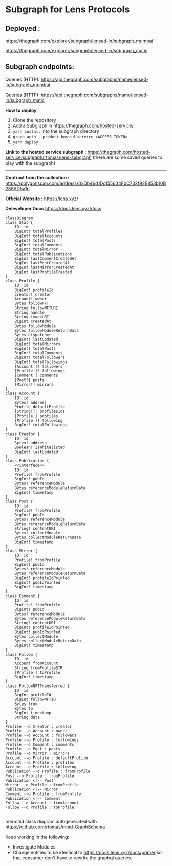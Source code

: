 # Subgraph for Lens Protocols

## Deployed :
https://thegraph.com/explorer/subgraph/lensed-in/subgraph_mumbai  '

https://thegraph.com/explorer/subgraph/lensed-in/subgraph_matic  

## Subgraph endpoints:
Queries (HTTP):     https://api.thegraph.com/subgraphs/name/lensed-in/subgraph_mumbai  

Queries (HTTP):     https://api.thegraph.com/subgraphs/name/lensed-in/subgraph_matic   



**How to deploy**

1. Clone the repository
2. Add a Subgraph in https://thegraph.com/hosted-service/
3. `yarn install` into the subgraph directory
4. `graph auth --product hosted-service <ACCESS_TOKEN>`
5. `yarn deploy`

**Link to the hosted service subgraph :**
https://thegraph.com/hosted-service/subgraph/rtomas/lens-subgraph
(there are some saved queries to play with the subgraph)

---

**Contract from the collection :**
https://polygonscan.com/address/0xDb46d1Dc155634FbC732f92E853b10B288AD5a1d

**Official Website :**
https://lens.xyz/

**Deleveloper Docs**
https://docs.lens.xyz/docs

```mermaid
classDiagram
class Stat {
	ID! id
	BigInt! totalProfiles
	BigInt! totalAccounts
	BigInt! totalPosts
	BigInt! totalComments
	BigInt! totalMirror
	BigInt! totalPublications
	BigInt lastCommentCreatedAt
	BigInt lastPostCreatedAt
	BigInt lastMirrorCreatedAt
	BigInt lastProfileCreated
}
class Profile {
	ID! id
	BigInt! profileId
	Creator! creator
	Account! owner
	Bytes followNFT
	String followNFTURI
	String handle
	String imageURI
	BigInt createdAt
	Bytes followModule
	Bytes followModuleReturnData
	Bytes dispatcher
	BigInt! lastUpdated
	BigInt! totalMirrors
	BigInt! totalPosts
	BigInt! totalComments
	BigInt! totalFollowers
	BigInt! totalFollowings
	[Account!]! followers
	[Profile!]! followings
	[Comment!] comments
	[Post!] posts
	[Mirror!] mirrors
}
class Account {
	ID! id
	Bytes! address
	Profile defaultProfile
	[String!]! profilesIds
	[Profile!] profiles
	[Profile!]! following
	BigInt! totalFollowings
}
class Creator {
	ID! id
	Bytes! address
	Boolean! isWhitelisted
	BigInt! lastUpdated
}
class Publication {
	<<interface>>
	ID! id
	Profile! fromProfile
	BigInt! pubId
	Bytes! referenceModule
	Bytes referenceModuleReturnData
	BigInt! timestamp
}
class Post {
	ID! id
	Profile! fromProfile
	BigInt! pubId
	Bytes! referenceModule
	Bytes referenceModuleReturnData
	String! contentURI
	Bytes! collectModule
	Bytes collectModuleReturnData
	BigInt! timestamp
}
class Mirror {
	ID! id
	Profile! fromProfile
	BigInt! pubId
	Bytes! referenceModule
	Bytes referenceModuleReturnData
	BigInt! profileIdPointed
	BigInt! pubIdPointed
	BigInt! timestamp
}
class Comment {
	ID! id
	Profile! fromProfile
	BigInt! pubId
	Bytes! referenceModule
	Bytes referenceModuleReturnData
	String! contentURI
	BigInt! profileIdPointed
	BigInt! pubIdPointed
	Bytes collectModule
	Bytes collectModuleReturnData
	BigInt! timestamp
}
class Follow {
	ID! id
	Account fromAccount
	String fromProfileSTR
	[Profile!] toProfile
	BigInt! timestamp
}
class FollowNFTTransferred {
	ID! id
	BigInt profileId
	BigInt followNFTID
	Bytes from
	Bytes to
	BigInt timestamp
	String data
}
Profile --o Creator : creator
Profile --o Account : owner
Profile --o Account : followers
Profile --o Profile : followings
Profile --o Comment : comments
Profile --o Post : posts
Profile --o Mirror : mirrors
Account --o Profile : defaultProfile
Account --o Profile : profiles
Account --o Profile : following
Publication --o Profile : fromProfile
Post --o Profile : fromProfile
Publication <|-- Post
Mirror --o Profile : fromProfile
Publication <|-- Mirror
Comment --o Profile : fromProfile
Publication <|-- Comment
Follow --o Account : fromAccount
Follow --o Profile : toProfile


```

mermaid class diagram autogenerated with https://github.com/rtomas/mmd-GraphSchema

Keep working in the following:

- Investigate Modules
- Change entities to be identical to https://docs.lens.xyz/docs/primer so that consumer don't have to rewrite the graphql queries.
